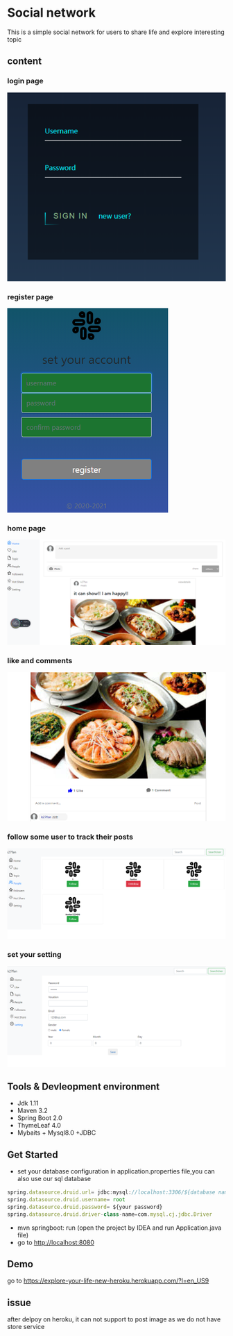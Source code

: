 # Social network
This is a simple social network for users to share life and explore interesting topic
## content
### login page
![avatar](src/main/resources/public/sn/login.PNG)
### register page
![avatar](src/main/resources/public/sn/register.PNG)
 ### home page
 ![avatar](src/main/resources/public/sn/home.PNG)
 ### like and comments
 ![avatar](src/main/resources/public/sn/likeandcomment.PNG)
 ### follow some user to track their posts
![avatar](src/main/resources/public/sn/follow.PNG)
### set your setting
![avatar](src/main/resources/public/sn/setting.PNG)

## Tools & Devleopment environment
- Jdk 1.11
- Maven 3.2
- Spring Boot 2.0
- ThymeLeaf 4.0
- Mybaits + Mysql8.0 +JDBC

## Get Started

- set your database configuration in application.properties file,you can also use our sql database
```javascript
spring.datasource.druid.url= jdbc:mysql://localhost:3306/${database name}?useUnicode=true&characterEncoding=UTF-8&userSSL=false&serverTimezone=GMT%2B8
spring.datasource.druid.username= root
spring.datasource.druid.password= ${your password}
spring.datasource.druid.driver-class-name=com.mysql.cj.jdbc.Driver

```
- mvn springboot: run (open the project by IDEA and run Application.java file) 
- go to <http://localhost:8080> 
## Demo
go to <https://explore-your-life-new-heroku.herokuapp.com/?l=en_US9>
## issue
 after delpoy on heroku, it can not support to post image as we do not have store service

